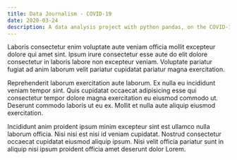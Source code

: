 ```yaml
---
title: Data Journalism - COVID-19
date: 2020-03-24
description: A data analysis project with python pandas, on the COVID-19 data of the ECDC.
---
```


Laboris consectetur enim voluptate aute veniam officia mollit excepteur dolore qui amet sint. Ipsum irure consectetur esse aute do elit dolore consectetur in laboris labore non excepteur veniam. Voluptate pariatur fugiat ad anim laborum velit pariatur cupidatat pariatur magna exercitation.

Reprehenderit laborum exercitation aute laborum. Ex nulla eu incididunt veniam tempor sint. Quis cupidatat occaecat adipisicing esse qui consectetur tempor dolore magna exercitation eu eiusmod commodo ut. Deserunt commodo laboris ut eu ex. Mollit et nulla aute aliquip eiusmod exercitation.

Incididunt anim proident ipsum minim excepteur sint est ullamco nulla laborum officia. Nisi nisi est nisi id veniam cupidatat. Nostrud consectetur occaecat cupidatat eiusmod aliquip ipsum. Nisi velit officia pariatur sunt in aliquip nisi ipsum proident officia amet deserunt dolor Lorem.

